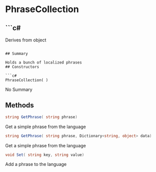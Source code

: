 # PhraseCollection

## ```c#
Derives from object
```

## Summary

Holds a bunch of localized phrases
## Constructors

```c#
PhraseCollection( ) 
```
No Summary
## Methods

```c#
string GetPhrase( string phrase) 
```
Get a simple phrase from the language
```c#
string GetPhrase( string phrase, Dictionary<string, object> data) 
```
Get a simple phrase from the language
```c#
void Set( string key, string value) 
```
Add a phrase to the language
